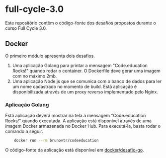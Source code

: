 # full-cycle-3.0

Este repositório contêm o código-fonte dos desafios propostos durante o curso Full Cycle 3.0.

## Docker

O primeiro módulo apresenta dois desafios.

1. Uma aplicação Golang para printar a mensagem "Code.education Rocks!" quando rodar o container. O Dockerfile deve gerar uma imagem com no máximo 2mb.
2. Uma aplicação Node.js que se comunica com o banco de dados para ler um nome cadastrado no momento de build. Está aplicação é disponibilizada através de um proxy reverso implementado pelo Nginx.

### Aplicação Golang
Está aplicação deverá mostrar na tela a mensagem "Code.education Rocks!" quando executada. A aplicação está disponível através de uma imagem Docker armazenada no Docker Hub. Para executá-la, basta rodar o comando a seguir:

```bash
    docker run --rm brunovtr/codeeducation
```

O código-fonte da aplicação está disponível em [docker/desafio-go](docker/desafio-go).

<!-- 
### Aplicação Node
Está aplicação deverá listar a mensagem "Full Cycle Rocks!" juntamente com a listagem de nomes cadastrados no banco de dados. Para iniciá-la, basta rodar o comando a seguir:

```bash
    npm run serve
```

Ou, alternativamente:

```bash
    docker-compose up -d
```

O código-fonte da aplicação está disponível em [docker/desafio-node](docker/desafio-node).
-->
